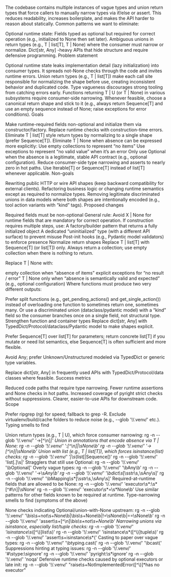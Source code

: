 The codebase contains multiple instances of vague types and union return types that force callers to manually narrow types via if/else or assert. This reduces readability, increases boilerplate, and makes the API harder to reason about statically. Common patterns we want to eliminate:

Optional runtime state: Fields typed as optional but required for correct operation (e.g., initialized to None then set later).
Ambiguous unions in return types (e.g., T | list[T], T | None) where the consumer must narrow or normalize.
Dict[str, Any] -heavy APIs that hide structure and require defensive programming.
Problem statement

Optional runtime state leaks implementation detail (lazy initialization) into consumer types. It spreads not-None checks through the code and invites runtime errors.
Union return types (e.g., T | list[T]) make each call site responsible for normalizing the shape before use, creating inconsistent behavior and duplicated code.
Type vagueness discourages strong tooling from catching errors early.
Functions returning T | U (or T | None) in various subsystems require consumer-side narrowing. Whenever feasible, choose a canonical return shape and stick to it (e.g., always return Sequence[T] and use an empty sequence instead of None; raise exceptions for error conditions).
Goals

Make runtime-required fields non-optional and initialize them via constructor/factory.
Replace runtime checks with construction-time errors.
Eliminate T | list[T] style return types by normalizing to a single shape (prefer Sequence[T]).
Eliminate T | None when absence can be expressed more explicitly:
Use empty collections to represent “no items”
Use exceptions to represent “no valid value” when it’s an error
Only use Optional when the absence is a legitimate, stable API contract (e.g., optional configuration).
Reduce consumer-side type narrowing and asserts to nearly zero in hot paths.
Use Iterable[T] or Sequence[T] instead of list[T] whenever applicable.
Non-goals

Rewriting public HTTP or wire API shapes (keep backward compatibility for external clients).
Refactoring business logic or changing runtime semantics except as required to normalize types.
Removing legitimate discriminated unions in data models where both shapes are intentionally encoded (e.g., tool action variants with “kind” tags).
Proposed changes

Required fields must be non-optional
General rule: Avoid X | None for runtime fields that are mandatory for correct operation. If construction requires multiple steps, use:
A factory/builder pattern that returns a fully initialized object
A dedicated “uninitialized” type (with a different API surface) to prevent misuse
Post-init hooks (e.g., Pydantic model validators) to enforce presence
Normalize return shapes
Replace T | list[T] with Sequence[T] (or list[T]) only. Always return a collection; use empty collection when there is nothing to return.

Replace T | None with:

empty collection when “absence of items”
explicit exceptions for “no result / error”
T | None only when “absence is semantically valid and expected” (e.g., optional configuration)
Where functions must produce two very different outputs:

Prefer split functions (e.g., get_pending_actions() and get_single_action()) instead of overloading one function to sometimes return one, sometimes many.
Or use a discriminated union (dataclass/pydantic model) with a “kind” field so the consumer branches once on a single field, not structural type.
Strengthen function and container types
Replace dict[str, Any] with TypedDict/Protocol/dataclass/Pydantic model to make shapes explicit.

Prefer Sequence[T] over list[T] for parameters; return concrete list[T] if you mutate or need list semantics, else Sequence[T] is often sufficient and more flexible.

Avoid Any; prefer Unknown/Unstructured modeled via TypedDict or generic type variables.

Replace dict[str, Any] in frequently used APIs with TypedDict/Protocol/data classes where feasible.
Success metrics

Reduced code paths that require type narrowing.
Fewer runtime assertions and None checks in hot paths.
Increased coverage of pyright strict checks without suppressions.
Clearer, easier-to-use APIs for downstream code.
Scope

Prefer ripgrep (rg) for speed; fallback to grep -R.
Exclude virtualenv/build/cache folders to reduce noise (e.g., --glob '!/.venv/' etc.).
Typing smells to find

Union return types (e.g., T | U), which force consumer narrowing:
rg -n --glob '!/.venv/' '->[^\\n]*\|'
Union in annotations that encode absence via T | None:
rg -n --glob '!/.venv/' ':[^\\n]\|\sNone\b'
rg -n --glob '!/.venv/' '->[^\\n]\|\sNone\b'
Union with list (e.g., T | list[T]), which forces isinstance(list) checks:
rg -n --glob '!/.venv/' '\|\s*(list\[|Sequence\[)'
rg -n --glob '!/.venv/' 'list\[.\]\s\|'
Stragglers that still use Optional:
rg -n --glob '!/.venv/' '\bOptional\['
Overly vague types:
rg -n --glob '!/.venv/' '\bAny\b'
rg -n --glob '!/.venv/' '->\s*Any\b'
rg -n --glob '!/.venv/' '\bdict\s*\[\sstr\s,\sAny\s\]'
rg -n --glob '!/.venv/' '\bMapping\s*\[\sstr\s,\sAny\s\]'
Required-at-runtime fields that are allowed to be None:
rg -n --glob '!/.venv/' 'executor\s*:\s*[^#\\n]\|\sNone'
rg -n --glob '!/.venv/' 'executor\s*=\s*None\b'
Use similar patterns for other fields known to be required at runtime.
Type-narrowing smells to find (symptoms of the above)

None checks indicating Optional/union-with-None upstream:
rg -n --glob '!/.venv/' '\bis\s+not\s+None\b|\bis\s+None\b|!=\sNone\b|==\sNone\b'
rg -n --glob '!/.venv/' 'assert\s+[^\\n]*\bis\s+not\s+None\b'
Narrowing unions via isinstance, especially list/tuple checks:
rg -n --glob '!/.venv/' 'isinstance\s*\([^\\)]list\s\)'
rg -n --glob '!/.venv/' 'isinstance\s*\([^\\)]tuple\s\)'
rg -n --glob '!/.venv/' 'assert\s+isinstance\s*\('
Casting to paper over vague types:
rg -n --glob '!/.venv/' '\btyping\.cast\('
rg -n --glob '!/.venv/' '\bcast\('
Suppressions hinting at typing issues:
rg -n --glob '!/.venv/' '#\stype:\signore'
rg -n --glob '!/.venv/' 'pyright:\s*ignore'
rg -n --glob '!/.venv/' 'noqa'
Defensive runtime checks caused by optional executors or late init:
rg -n --glob '!/.venv/' "raise\s+NotImplementedError\([^\\)]*has no executor"